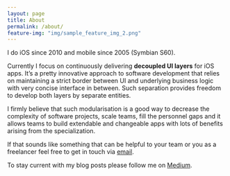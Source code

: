 ```yaml
---
layout: page
title: About
permalink: /about/
feature-img: "img/sample_feature_img_2.png"
---
```


I do iOS since 2010 and mobile since 2005 (Symbian S60).

Currently I focus on continuously delivering **decoupled UI layers** for iOS apps. It’s a pretty innovative approach to software development that relies on maintaining a strict border between UI and underlying business logic with very concise interface in between. Such separation provides freedom to develop both layers by separate entities.

I firmly believe that such modularisation is a good way to decrease the complexity of software projects, scale teams, fill the personnel gaps and it allows teams to build extendable and changeable apps with lots of benefits arising from the specialization.

If that sounds like something that can be helpful to your team or you as a freelancer feel free to get in touch via [email](mailto:hello@mczarnik.com).

To stay current with my blog posts please follow me on [Medium](https://medium.com/@czajnikowski).
